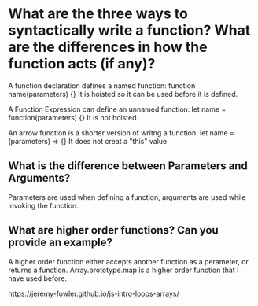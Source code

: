 # What are the three ways to syntactically write a function? What are the differences in how the function acts (if any)?

A function declaration defines a named function:
function name(parameters) {}
It is hoisted so it can be used before it is defined.

A Function Expression can define an unnamed function:
let name = function(parameters) {}
It is not hoisted.

An arrow function is a shorter version of writng a function:
let name = (parameters) => {}
It does not creat a "this" value

## What is the difference between Parameters and Arguments?

Parameters are used when defining a function, arguments are used while invoking the function.

## What are higher order functions? Can you provide an example?

A higher order function either accepts another function as a perameter, or returns a function.
Array.prototype.map is a higher order function that I have used before.

https://jeremy-fowler.github.io/js-intro-loops-arrays/
